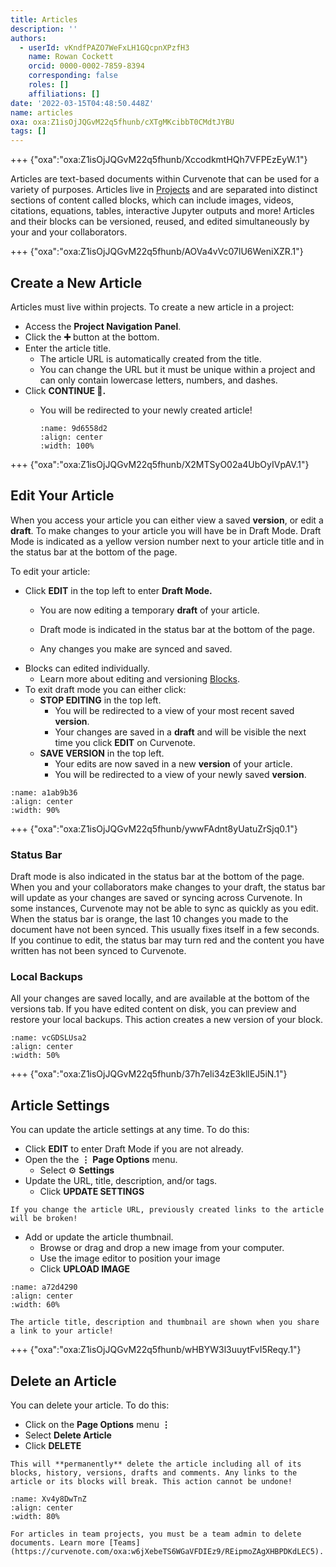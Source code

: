 ```yaml
---
title: Articles
description: ''
authors:
  - userId: vKndfPAZO7WeFxLH1GQcpnXPzfH3
    name: Rowan Cockett
    orcid: 0000-0002-7859-8394
    corresponding: false
    roles: []
    affiliations: []
date: '2022-03-15T04:48:50.448Z'
name: articles
oxa: oxa:Z1isOjJQGvM22q5fhunb/cXTgMKcibbT0CMdtJYBU
tags: []
---
```


+++ {"oxa":"oxa:Z1isOjJQGvM22q5fhunb/XccodkmtHQh7VFPEzEyW.1"}

Articles are text-based documents within Curvenote that can be used for a variety of purposes. Articles live in [Projects](https://curvenote.com/oxa:w6jXebeTS6WGaVFDIEz9/9d32qzwBWH2BsgNBGwEP) and are separated into distinct sections of content called blocks, which can include images, videos, citations, equations, tables, interactive Jupyter outputs and more! Articles and their blocks can be versioned, reused, and edited simultaneously by your and your collaborators.

+++ {"oxa":"oxa:Z1isOjJQGvM22q5fhunb/AOVa4vVc07lU6WeniXZR.1"}

## Create a New Article

Articles must live within projects. To create a new article in a project:

- Access the **Project Navigation Panel**.
- Click the **➕** button at the bottom.
- Enter the article title.
  - The article URL is automatically created from the title.
  - You can change the URL but it must be unique within a project and can only contain lowercase letters, numbers, and dashes.
- Click **CONTINUE 🚀.**
  - You will be redirected to your newly created article!

    ```{figure} images/MshxlXndaLsk3WbJ0ZGy-tstqdKcgZc5rP6CVdWS3-v4.gif
    :name: 9d6558d2
    :align: center
    :width: 100%

    ```

+++ {"oxa":"oxa:Z1isOjJQGvM22q5fhunb/X2MTSyO02a4UbOyIVpAV.1"}

## Edit Your Article

When you access your article you can either view a saved **version**, or edit a **draft**. To make changes to your article you will have be in Draft Mode. Draft Mode is indicated as a yellow version number next to your article title and in the status bar at the bottom of the page.

To edit your article:

- Click **EDIT** in the top left to enter **Draft Mode.**
  - You are now editing a temporary **draft** of your article.


  - Draft mode is indicated in the status bar at the bottom of the page.
  - Any changes you make are synced and saved.
- Blocks can edited individually.
  - Learn more about editing and versioning [Blocks](oxa:Z1isOjJQGvM22q5fhunb/dX2scJKs5ZrcWJLgLvVs "Blocks").
- To exit draft mode you can either click:
  - **STOP EDITING** in the top left.
    - You will be redirected to a view of your most recent saved **version**.
    - Your changes are saved in a **draft** and will be visible the next time you click **EDIT** on Curvenote.
  - **SAVE VERSION** in the top left.
    - Your edits are now saved in a new **version** of your article.
    - You will be redirected to a view of your newly saved **version**.

```{figure} images/MshxlXndaLsk3WbJ0ZGy-ZiqlKcmXXfb30mlOCaCA-v3.gif
:name: a1ab9b36
:align: center
:width: 90%
```

+++ {"oxa":"oxa:Z1isOjJQGvM22q5fhunb/ywwFAdnt8yUatuZrSjq0.1"}

### Status Bar

Draft mode is also indicated in the status bar at the bottom of the page. When you and your collaborators make changes to your draft, the status bar will update as your changes are saved or syncing across Curvenote. In some instances, Curvenote may not be able to sync as quickly as you edit. When the status bar is orange, the last 10 changes you made to the document have not been synced. This usually fixes itself in a few seconds. If you continue to edit, the status bar may turn red and the content you have written has not been synced to Curvenote.

### Local Backups

All your changes are saved locally, and are available at the bottom of the versions tab. If you have edited content on disk, you can preview and restore your local backups. This action creates a new version of your block.

```{figure} images/Z1isOjJQGvM22q5fhunb-vXJJZwpdh3awDydAIHu1-v1.png
:name: vcGDSLUsa2
:align: center
:width: 50%
```

+++ {"oxa":"oxa:Z1isOjJQGvM22q5fhunb/37h7eli34zE3kllEJ5iN.1"}

## Article Settings

You can update the article settings at any time. To do this:

- Click **EDIT** to enter Draft Mode if you are not already.
- Open the the $\mathbf{\vdots}$ **Page Options** menu.
  - Select ⚙️ **Settings**
- Update the URL, title, description, and/or tags.
  - Click **UPDATE SETTINGS**

````{danger}
If you change the article URL, previously created links to the article will be broken!

````

- Add or update the article thumbnail.
  - Browse or drag and drop a new image from your computer.
  - Use the image editor to position your image
  - Click **UPLOAD IMAGE**

```{figure} images/MshxlXndaLsk3WbJ0ZGy-cqaNdAMtr7daU4LeCV2m-v4.gif
:name: a72d4290
:align: center
:width: 60%
```

````{note}
The article title, description and thumbnail are shown when you share a link to your article!

````

+++ {"oxa":"oxa:Z1isOjJQGvM22q5fhunb/wHBYW3l3uuytFvI5Reqy.1"}

## Delete an Article

You can delete your article. To do this:

- Click on the **Page Options** menu $\mathbf{\vdots}$
- Select **Delete Article**
- Click **DELETE**

````{danger}
This will **permanently** delete the article including all of its blocks, history, versions, drafts and comments. Any links to the article or its blocks will break. This action cannot be undone!

````

```{figure} images/MshxlXndaLsk3WbJ0ZGy-Dq4Q0S946TI0JARnu2DE-v1.gif
:name: Xv4y8DwTnZ
:align: center
:width: 80%
```

````{note}
For articles in team projects, you must be a team admin to delete documents. Learn more [Teams](https://curvenote.com/oxa:w6jXebeTS6WGaVFDIEz9/REipmoZAgXHBPDKdLEC5).

````

